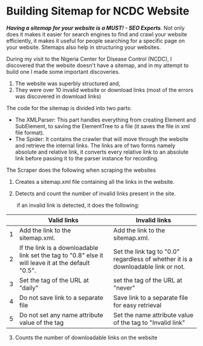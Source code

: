 # Building Sitemap for NCDC Website

***Having a sitemap for your website is a MUST! - SEO Experts***.  Not only does it makes it easier for search engines to find and crawl your website efficiently, it makes it useful for people searching for a specific page on your website. Sitemaps also help in structuring your websites.

During my visit to the Nigeria Center for Disease Control (NCDC), I discovered that the website doesn't have a sitemap, and in my attempt to build one I made some important discoveries.

1) The website was superbly structured and,
2) They were over 10 invalid website or download links (most of the errors was discovered in download links)

The code for the sitemap is divided into two parts: 

* The XMLParser: This part handles everything from creating Element and SubElement, to saving the ElementTree to a file (it saves the file in xml file format).
* The Spider: It contains the crawler that will move through the website and retrieve the internal links. The links are of two forms namely absolute and relative link, it converts every relative link to an absolute link before passing it to the parser instance for recording.

The Scraper does the following when scraping the websites

1. Creates a sitemap.xml file containing all the links in the website.

2. Detects and count the number of invalid links present in the site.

   ​	if an invalid link is detected, it does the following:

|      | Valid links                                                  | Invalid links                                                |
| ---- | ------------------------------------------------------------ | ------------------------------------------------------------ |
| 1    | Add the link to the sitemap.xml.                                 | Add the link to the sitemap.xml.                                 |
| 2    | If the link is a downloadable link set the <priority> tag to "0.8" else it will leave it at the default "0.5". | Set the link <priority> tag to "0.0" regardless of whether it is a downloadable link or not. |
| 3    | Set the <changefreq>  tag of the URL at "daily"              | set the <changefreq> tag of the URL at "never"               |
| 4    | Do not save link to a separate file                          | Save link to a separate file for easy retrieval              |
| 5    | Do not set any name attribute value of the <url> tag         | Set the name attribute value of the <url> tag to "Invalid link" |



3. Counts the number of downloadable links on the website
